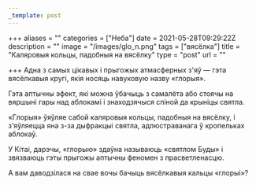 ```yaml
---
_template: post
---
```




+++
aliases = ""
categories = ["Неба"]
date = 2021-05-28T09:29:22Z
description = ""
image = "/images/glo_n.png"
tags = ["вясёлка"]
title = "Каляровыя кольцы, падобныя на вясёлку"
type = "post"
url = ""

+++
Адна з самых цікавых і прыгожых атмасферных з'яў — гэта вясёлкавыя кругі, якія носяць навуковую назву «глорыя».  
  
Гэта аптычны эфект, які можна ўбачыць з самалёта або стоячы на ​​вяршыні гары над аблокамі і знаходзячыся спіной да крыніцы святла.  
  
«Глорыя» ўяўляе сабой каляровыя кольцы, падобныя на вясёлку, і з'яўляецца яна з-за дыфракцыі святла, адлюстраванага ў кропельках аблокаў.  
  
У Кітаі, дарэчы, «глорыю» здаўна называюць «святлом Буды» і звязваюць гэты прыгожы аптычны феномен з прасветленасцю.  
  
А вам даводзілася на свае вочы бачыць вясёлкавыя кальцы «глорыі»?
